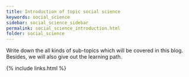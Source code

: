```yaml
---
title: Introduction of topic social science
keywords: social_science
sidebar: social_science_sidebar
permalink: social_science_introduction.html
folder: social_science
---
```


Write down the all kinds of sub-topics which will be covered in this blog. Besides, we will also give out the learning path.

{% include links.html %}
